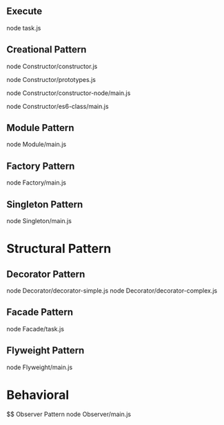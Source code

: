 ## Execute

node task.js

## Creational Pattern

node Constructor/constructor.js

node Constructor/prototypes.js

node Constructor/constructor-node/main.js

node Constructor/es6-class/main.js

## Module Pattern

node Module/main.js

## Factory Pattern

node Factory/main.js

## Singleton Pattern

node Singleton/main.js

# Structural Pattern

## Decorator Pattern
node Decorator/decorator-simple.js
node Decorator/decorator-complex.js

## Facade Pattern
node Facade/task.js

## Flyweight Pattern
node Flyweight/main.js

# Behavioral

$$ Observer Pattern
node Observer/main.js